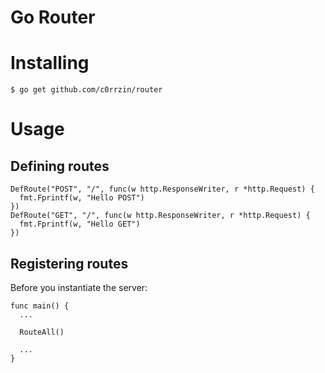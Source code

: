 Go Router
=========

# Installing

    $ go get github.com/c0rrzin/router

# Usage

## Defining routes

    DefRoute("POST", "/", func(w http.ResponseWriter, r *http.Request) {
      fmt.Fprintf(w, "Hello POST")
    })
    DefRoute("GET", "/", func(w http.ResponseWriter, r *http.Request) {
      fmt.Fprintf(w, "Hello GET")
    })

## Registering routes
Before you instantiate the server:

    func main() {
      ...

      RouteAll()

      ...
    }
